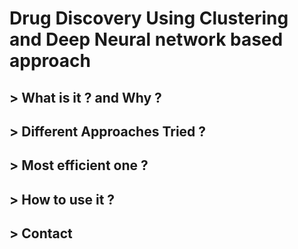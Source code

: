 #                                     Drug Discovery Using Clustering and Deep Neural network based approach

## > What is it ? and Why ?
## > Different Approaches Tried ?
## > Most efficient one ?
## > How to use it ?
## > Contact 
